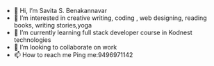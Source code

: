 - 👋 Hi, I’m Savita S. Benakannavar 
- 👀 I’m interested in creative writing, coding , web designing, reading books, writing stories,yoga
- 🌱 I’m currently learning full stack developer course in Kodnest technologies 
- 💞️ I’m looking to collaborate on work 
- 📫 How to reach me Ping me:9496971142

<!---
savitamh19/savitamh19 is a ✨ special ✨ repository because its `README.md` (this file) appears on your GitHub profile.
You can click the Preview link to take a look at your changes.
--->
